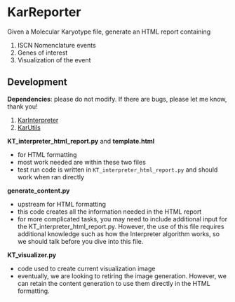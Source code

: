 # KarReporter

Given a Molecular Karyotype file, generate an HTML report
containing 
1) ISCN Nomenclature events
2) Genes of interest
3) Visualization of the event

## Development

**Dependencies**: please do not modify. If there are bugs, please let me know, thank you!
1) [KarInterpreter](https://github.com/MolecularKaryotype/KarInterpreter)
2) [KarUtils](https://github.com/MolecularKaryotype/KarUtils)

**KT_interpreter_html_report.py** and **template.html**
- for HTML formatting
- most work needed are within these two files
- test run code is written in `KT_interpreter_html_report.py` and should work when ran directly

**generate_content.py**
- upstream for HTML formatting
- this code creates all the information needed in the HTML report
- for more complicated tasks, you may need to include additional input for the KT_interpreter_html_report.py.
However, the use of this file requires additional knowledge such as how the Interpreter algorithm works, so we
should talk before you dive into this file.

**KT_visualizer.py**
- code used to create current visualization image
- eventually, we are looking to retiring the image generation. However, we can retain the content generation to
use them directly in the HTML formatting.
